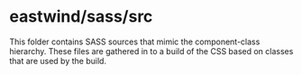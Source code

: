 # eastwind/sass/src

This folder contains SASS sources that mimic the component-class hierarchy. These files
are gathered in to a build of the CSS based on classes that are used by the build.
